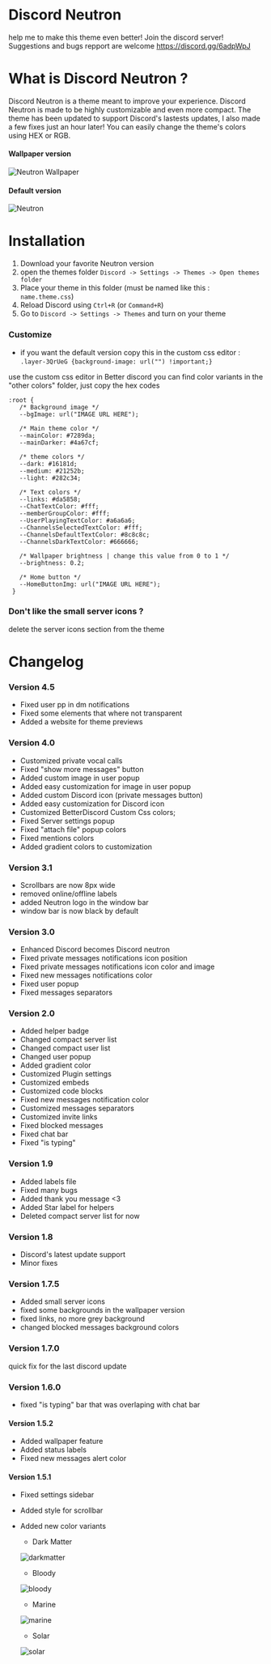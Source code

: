 # Discord Neutron
help me to make this theme even better! Join the discord server!
Suggestions and bugs repport are welcome
https://discord.gg/6adpWpJ

# What is Discord Neutron ?
Discord Neutron is a theme meant to improve your experience. Discord Neutron is made to be highly customizable and even more compact. The theme has been updated to support Discord's lastests updates, I also made a few fixes just an hour later! You can easily change the theme's colors using HEX or RGB.

#### Wallpaper version
![Neutron Wallpaper](https://i.imgur.com/hAuRPcU.jpg)

#### Default version
![Neutron](https://i.imgur.com/sdgy0uS.png)

# Installation
1. Download your favorite Neutron version
2. open the themes folder `Discord -> Settings -> Themes -> Open themes folder`
3. Place your theme in this folder (must be named like this : `name.theme.css`)
4. Reload Discord using `Ctrl+R` (or `Command+R`)
5. Go to `Discord -> Settings -> Themes` and turn on your theme

### Customize
* if you want the default version copy this in the custom css editor : `.layer-3QrUeG {background-image: url("") !important;}`

use the custom css editor in Better discord
you can find color variants in the "other colors" folder, just copy the hex codes

    :root {
       /* Background image */
       --bgImage: url("IMAGE URL HERE");

       /* Main theme color */
       --mainColor: #7289da;
       --mainDarker: #4a67cf;

       /* theme colors */
       --dark: #16181d;
       --medium: #21252b;
       --light: #282c34;

       /* Text colors */
       --links: #da5858;
       --ChatTextColor: #fff;
       --memberGroupColor: #fff;
       --UserPlayingTextColor: #a6a6a6;
       --ChannelsSelectedTextColor: #fff;
       --ChannelsDefaultTextColor: #8c8c8c;
       --ChannelsDarkTextColor: #666666;

       /* Wallpaper brightness | change this value from 0 to 1 */
       --brightness: 0.2;

       /* Home button */
       --HomeButtonImg: url("IMAGE URL HERE");
     }

 ### Don't like the small server icons ?
 delete the server icons section from the theme

# Changelog

### Version 4.5
* Fixed user pp in dm notifications
* Fixed some elements that where not transparent
* Added a website for theme previews

### Version 4.0
* Customized private vocal calls
* Fixed "show more messages" button
* Added custom image in user popup
* Added easy customization for image in user popup
* Added custom Discord icon (private messages button)
* Added easy customization for Discord icon
* Customized BetterDiscord Custom Css colors;
* Fixed Server settings popup
* Fixed "attach file" popup colors
* Fixed mentions colors
* Added gradient colors to customization

### Version 3.1
* Scrollbars are now 8px wide
* removed online/offline labels
* added Neutron logo in the window bar
* window bar is now black by default

### Version 3.0
* Enhanced Discord becomes Discord neutron
* Fixed private messages notifications icon position
* Fixed private messages notifications icon color and image
* Fixed new messages notifications color
* Fixed user popup
* Fixed messages separators

### Version 2.0
* Added helper badge
* Changed compact server list
* Changed compact user list
* Changed user popup
* Added gradient color
* Customized Plugin settings
* Customized embeds
* Customized code blocks
* Fixed new messages notification color
* Customized messages separators
* Customized invite links
* Fixed blocked messages
* Fixed chat bar
* Fixed "is typing"

### Version 1.9
* Added labels file
* Fixed many bugs
* Added thank you message <3
* Added Star label for helpers
* Deleted compact server list for now

### Version 1.8
* Discord's latest update support
* Minor fixes

### Version 1.7.5
* Added small server icons
* fixed some backgrounds in the wallpaper version
* fixed links, no more grey background
* changed blocked messages background colors

### Version 1.7.0
quick fix for the last discord update

### Version 1.6.0
* fixed "is typing" bar that was overlaping with chat bar

#### Version 1.5.2
* Added wallpaper feature
* Added status labels
* Fixed new messages alert color

#### Version 1.5.1
* Fixed settings sidebar
* Added style for scrollbar
* Added new color variants
  * Dark Matter

  ![darkmatter](https://preview.ibb.co/mcmuvT/darkmatter.jpg)

  * Bloody

  ![bloody](https://preview.ibb.co/c8fb9o/bloody.jpg)

  * Marine

  ![marine](https://preview.ibb.co/jNv9Uo/marine.jpg)

  * Solar

  ![solar](https://preview.ibb.co/cAyUUo/solar.jpg)
